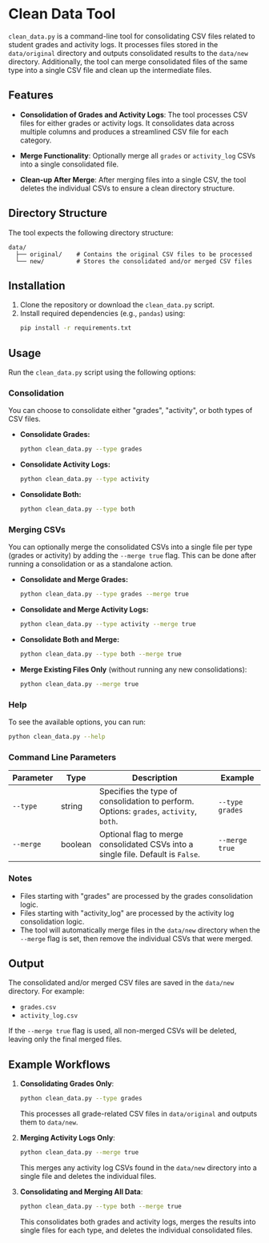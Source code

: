 # Clean Data Tool

`clean_data.py` is a command-line tool for consolidating CSV files related to student grades and activity logs. It processes files stored in the `data/original` directory and outputs consolidated results to the `data/new` directory. Additionally, the tool can merge consolidated files of the same type into a single CSV file and clean up the intermediate files.

## Features

- **Consolidation of Grades and Activity Logs**: 
  The tool processes CSV files for either grades or activity logs. It consolidates data across multiple columns and produces a streamlined CSV file for each category.
  
- **Merge Functionality**:
  Optionally merge all `grades` or `activity_log` CSVs into a single consolidated file.
  
- **Clean-up After Merge**:
  After merging files into a single CSV, the tool deletes the individual CSVs to ensure a clean directory structure.

## Directory Structure

The tool expects the following directory structure:
```
data/
  ├── original/    # Contains the original CSV files to be processed
  └── new/         # Stores the consolidated and/or merged CSV files
```

## Installation

1. Clone the repository or download the `clean_data.py` script.
2. Install required dependencies (e.g., `pandas`) using:
   ```bash
   pip install -r requirements.txt
   ```

## Usage

Run the `clean_data.py` script using the following options:

### Consolidation

You can choose to consolidate either "grades", "activity", or both types of CSV files.

- **Consolidate Grades:**
  ```bash
  python clean_data.py --type grades
  ```

- **Consolidate Activity Logs:**
  ```bash
  python clean_data.py --type activity
  ```

- **Consolidate Both:**
  ```bash
  python clean_data.py --type both
  ```

### Merging CSVs

You can optionally merge the consolidated CSVs into a single file per type (grades or activity) by adding the `--merge true` flag. This can be done after running a consolidation or as a standalone action.

- **Consolidate and Merge Grades:**
  ```bash
  python clean_data.py --type grades --merge true
  ```

- **Consolidate and Merge Activity Logs:**
  ```bash
  python clean_data.py --type activity --merge true
  ```

- **Consolidate Both and Merge:**
  ```bash
  python clean_data.py --type both --merge true
  ```

- **Merge Existing Files Only** (without running any new consolidations):
  ```bash
  python clean_data.py --merge true
  ```

### Help

To see the available options, you can run:
```bash
python clean_data.py --help
```

### Command Line Parameters

| Parameter        | Type    | Description                                                                                      | Example                       |
|------------------|---------|--------------------------------------------------------------------------------------------------|-------------------------------|
| `--type`         | string  | Specifies the type of consolidation to perform. Options: `grades`, `activity`, `both`.            | `--type grades`               |
| `--merge`        | boolean | Optional flag to merge consolidated CSVs into a single file. Default is `False`.                  | `--merge true`                |

### Notes

- Files starting with "grades" are processed by the grades consolidation logic.
- Files starting with "activity_log" are processed by the activity log consolidation logic.
- The tool will automatically merge files in the `data/new` directory when the `--merge` flag is set, then remove the individual CSVs that were merged.

## Output

The consolidated and/or merged CSV files are saved in the `data/new` directory. For example:
- `grades.csv`
- `activity_log.csv`

If the `--merge true` flag is used, all non-merged CSVs will be deleted, leaving only the final merged files.

## Example Workflows

1. **Consolidating Grades Only**:
   ```bash
   python clean_data.py --type grades
   ```
   This processes all grade-related CSV files in `data/original` and outputs them to `data/new`.

2. **Merging Activity Logs Only**:
   ```bash
   python clean_data.py --merge true
   ```
   This merges any activity log CSVs found in the `data/new` directory into a single file and deletes the individual files.

3. **Consolidating and Merging All Data**:
   ```bash
   python clean_data.py --type both --merge true
   ```
   This consolidates both grades and activity logs, merges the results into single files for each type, and deletes the individual consolidated files.
